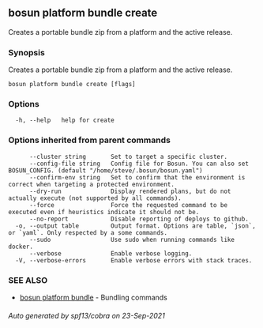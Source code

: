 ## bosun platform bundle create

Creates a portable bundle zip from a platform and the active release.

### Synopsis

Creates a portable bundle zip from a platform and the active release.

```
bosun platform bundle create [flags]
```

### Options

```
  -h, --help   help for create
```

### Options inherited from parent commands

```
      --cluster string       Set to target a specific cluster.
      --config-file string   Config file for Bosun. You can also set BOSUN_CONFIG. (default "/home/steve/.bosun/bosun.yaml")
      --confirm-env string   Set to confirm that the environment is correct when targeting a protected environment.
      --dry-run              Display rendered plans, but do not actually execute (not supported by all commands).
      --force                Force the requested command to be executed even if heuristics indicate it should not be.
      --no-report            Disable reporting of deploys to github.
  -o, --output table         Output format. Options are table, `json`, or `yaml`. Only respected by a some commands.
      --sudo                 Use sudo when running commands like docker.
      --verbose              Enable verbose logging.
  -V, --verbose-errors       Enable verbose errors with stack traces.
```

### SEE ALSO

* [bosun platform bundle](bosun_platform_bundle.md)	 - Bundling commands

###### Auto generated by spf13/cobra on 23-Sep-2021
